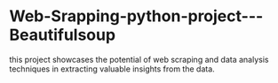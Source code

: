 # Web-Srapping-python-project---Beautifulsoup
this project showcases the potential of web scraping and data analysis techniques in extracting valuable insights from the data. 
